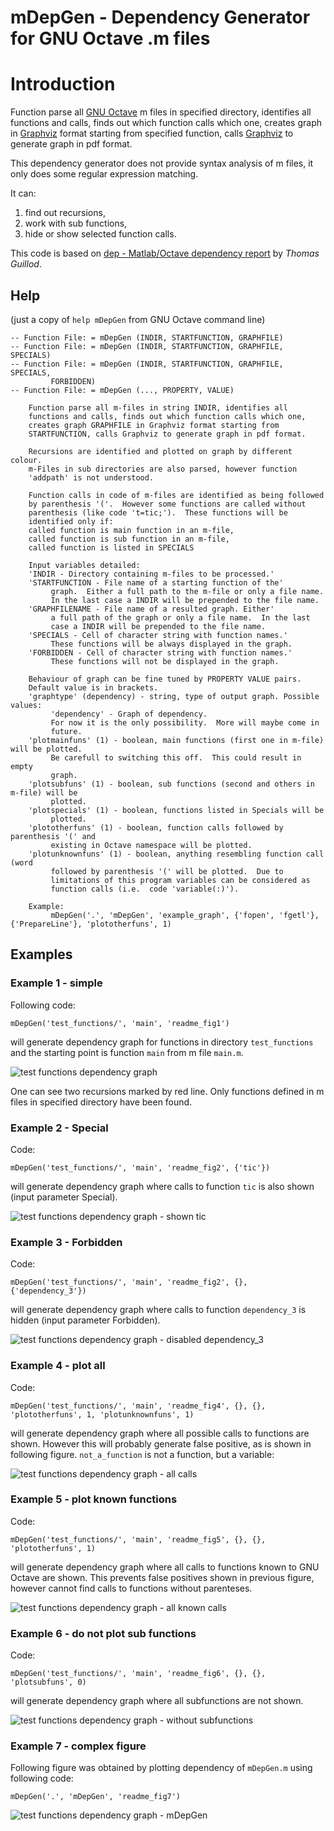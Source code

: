 # mDepGen - Dependency Generator for GNU Octave .m files 

# Introduction
Function parse all [GNU Octave](https://www.gnu.org/software/octave/) m files in specified
directory, identifies all functions and calls, finds out which function calls which one, creates
graph in [Graphviz](http://www.graphviz.org/) format starting from specified function, calls
[Graphviz](http://www.graphviz.org/) to generate graph in pdf format.

This dependency generator does not provide syntax analysis of m files, it only does some regular
expression matching.

It can:

1. find out recursions,
2. work with sub functions,
3. hide or show selected function calls.

This code is based on [dep - Matlab/Octave dependency report](https://www.mathworks.com/matlabcentral/fileexchange/27787-dep) by *Thomas Guillod*.

## Help
(just a copy of `help mDepGen` from GNU Octave command line)

    -- Function File: = mDepGen (INDIR, STARTFUNCTION, GRAPHFILE)
    -- Function File: = mDepGen (INDIR, STARTFUNCTION, GRAPHFILE, SPECIALS)
    -- Function File: = mDepGen (INDIR, STARTFUNCTION, GRAPHFILE, SPECIALS,
             FORBIDDEN)
    -- Function File: = mDepGen (..., PROPERTY, VALUE)
    
        Function parse all m-files in string INDIR, identifies all
        functions and calls, finds out which function calls which one,
        creates graph GRAPHFILE in Graphviz format starting from
        STARTFUNCTION, calls Graphviz to generate graph in pdf format.
    
        Recursions are identified and plotted on graph by different colour.
        m-Files in sub directories are also parsed, however function
        'addpath' is not understood.
    
        Function calls in code of m-files are identified as being followed
        by parenthesis '('.  However some functions are called without
        parenthesis (like code 't=tic;').  These functions will be
        identified only if:
        called function is main function in an m-file,
        called function is sub function in an m-file,
        called function is listed in SPECIALS
    
        Input variables detailed:
        'INDIR - Directory containing m-files to be processed.'
        'STARTFUNCTION - File name of a starting function of the'
             graph.  Either a full path to the m-file or only a file name.
             In the last case a INDIR will be prepended to the file name.
        'GRAPHFILENAME - File name of a resulted graph. Either'
             a full path of the graph or only a file name.  In the last
             case a INDIR will be prepended to the file name.
        'SPECIALS - Cell of character string with function names.'
             These functions will be always displayed in the graph.
        'FORBIDDEN - Cell of character string with function names.'
             These functions will not be displayed in the graph.
    
        Behaviour of graph can be fine tuned by PROPERTY VALUE pairs.
        Default value is in brackets.
        'graphtype' (dependency) - string, type of output graph. Possible values:
             'dependency' - Graph of dependency.
             For now it is the only possibility.  More will maybe come in
             future.
        'plotmainfuns' (1) - boolean, main functions (first one in m-file) will be plotted.
             Be carefull to switching this off.  This could result in empty
             graph.
        'plotsubfuns' (1) - boolean, sub functions (second and others in m-file) will be
             plotted.
        'plotspecials' (1) - boolean, functions listed in Specials will be
             plotted.
        'plototherfuns' (1) - boolean, function calls followed by parenthesis '(' and
             existing in Octave namespace will be plotted.
        'plotunknownfuns' (1) - boolean, anything resembling function call (word
             followed by parenthesis '(' will be plotted.  Due to
             limitations of this program variables can be considered as
             function calls (i.e.  code 'variable(:)').
    
        Example:
             mDepGen('.', 'mDepGen', 'example_graph', {'fopen', 'fgetl'}, {'PrepareLine'}, 'plototherfuns', 1)


## Examples
### Example 1 - simple
Following code:

    mDepGen('test_functions/', 'main', 'readme_fig1')

will generate dependency graph for functions in directory `test_functions` and the starting point is
function `main` from m file `main.m`.

![test functions dependency graph](readme_figures/readme_fig1.png)

One can see two recursions marked by red line. Only functions defined in m files in specified
directory have been found.

### Example 2 - Special 
Code:

    mDepGen('test_functions/', 'main', 'readme_fig2', {'tic'})

will generate dependency graph where calls to function `tic` is also shown (input parameter
Special).

![test functions dependency graph - shown tic](readme_figures/readme_fig2.png)

### Example 3 - Forbidden
Code:

    mDepGen('test_functions/', 'main', 'readme_fig2', {}, {'dependency_3'})

will generate dependency graph where calls to function `dependency_3` is hidden (input parameter
Forbidden).

![test functions dependency graph - disabled dependency_3](readme_figures/readme_fig3.png)

### Example 4 - plot all
Code:

    mDepGen('test_functions/', 'main', 'readme_fig4', {}, {}, 'plototherfuns', 1, 'plotunknownfuns', 1)

will generate dependency graph where all possible calls to functions are shown. However this will
probably generate false positive, as is shown in following figure. `not_a_function` is not a
function, but a variable:

![test functions dependency graph - all calls](readme_figures/readme_fig4.png)

### Example 5 - plot known functions
Code:

    mDepGen('test_functions/', 'main', 'readme_fig5', {}, {}, 'plototherfuns', 1)

will generate dependency graph where all calls to functions known to GNU Octave are shown. This
prevents false positives shown in previous figure, however cannot find calls to functions without
parenteses.

![test functions dependency graph - all known calls](readme_figures/readme_fig5.png)

### Example 6 - do not plot sub functions
Code:

    mDepGen('test_functions/', 'main', 'readme_fig6', {}, {}, 'plotsubfuns', 0)

will generate dependency graph where all subfunctions are not shown.

![test functions dependency graph - without subfunctions](readme_figures/readme_fig6.png)

### Example 7 - complex figure
Following figure was obtained by plotting dependency of `mDepGen.m` using following code:

    mDepGen('.', 'mDepGen', 'readme_fig7')

![test functions dependency graph - mDepGen](readme_figures/readme_fig7.png)
